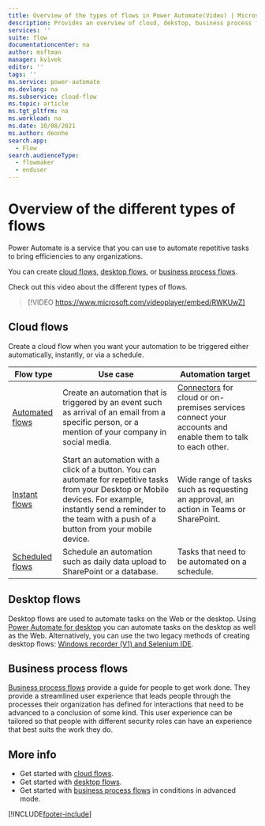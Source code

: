 ```yaml
---
title: Overview of the types of flows in Power Automate(Video) | Microsoft Docs
description: Provides an overview of cloud, dekstop, business process flows.
services: ''
suite: flow
documentationcenter: na
author: msftman
manager: kvivek
editor: ''
tags: ''
ms.service: power-automate
ms.devlang: na
ms.subservice: cloud-flow
ms.topic: article
ms.tgt_pltfrm: na
ms.workload: na
ms.date: 10/08/2021
ms.author: deonhe
search.app: 
  - Flow
search.audienceType: 
  - flowmaker
  - enduser
---
```

# Overview of the different types of flows

Power Automate is a service that you can use to automate repetitive tasks to bring efficiencies to any organizations.

You can create [cloud flows](#cloud-flows), [desktop flows](#desktop-flows), or [business process flows](#business-process-flows).

Check out this video about the different types of flows.

>[!VIDEO https://www.microsoft.com/videoplayer/embed/RWKUwZ]

## Cloud flows

Create a cloud flow when you want your automation to be triggered either automatically, instantly, or via a schedule.

| **Flow type**                                                                       | **Use case**                                                                                  | **Automation target**                                                                             |
|-------------------------------------------------------------------------------------------|-----------------------------------------------------------------------------------------------|----------------------------------------------------------------------------------------|
| [Automated flows](get-started-logic-flow.md)                 | Create an automation that is triggered by an event such as arrival of an email from a specific person, or a mention of your company in social media.| [Connectors](/connectors/) for cloud or on-premises services connect your accounts and enable them to talk to each other. |
| [Instant flows](introduction-to-button-flows.md)              | Start an automation with a click of a button. You can automate for repetitive tasks from your Desktop or Mobile devices. For example, instantly send a reminder to the team with a push of a button from your mobile device.                      |     Wide range of tasks such as requesting an approval, an action in Teams or SharePoint.                                                                                |
| [Scheduled flows](run-scheduled-tasks.md)                    | Schedule an automation such as daily data upload to SharePoint or a database.             |Tasks that need to be automated on a schedule.                                                                            |

## Desktop flows
    
Desktop flows are used to automate tasks on the Web or the desktop. Using [Power Automate for desktop](./desktop-flows/introduction.md) you can automate tasks on the desktop as well as the Web. Alternatively, you can use the two legacy methods of creating desktop flows: [Windows recorder (V1) and Selenium IDE](./desktop-flows/overview.md).


## Business process flows

[Business process flows](business-process-flows-overview.md) provide a guide for people to get work done. They provide a streamlined user experience that leads people through the processes their organization has defined for interactions that need to be advanced to a conclusion of some kind. This user experience can be tailored so that people with different security roles can have an experience that best suits the work they do.


## More info

- Get started with [cloud flows](overview-cloud.md). 
- Get started with [desktop flows](./desktop-flows/introduction.md).
- Get started with [business process flows](business-process-flows-overview.md) in conditions in advanced mode.


[!INCLUDE[footer-include](includes/footer-banner.md)]
